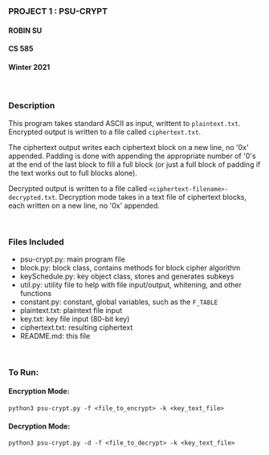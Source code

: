 ### PROJECT 1 : PSU-CRYPT

#### ROBIN SU
#### CS 585
#### Winter 2021
  
<br/>

### Description
This program takes standard ASCII as input, writtent to `plaintext.txt`.
Encrypted output is written to a file called `ciphertext.txt`. 

The ciphertext output writes each ciphertext block
on a new line, no '0x' appended. Padding is done with appending the appropriate number of '0's at the end of the last block to fill a full block (or just a full block of padding if the text works out to full blocks alone). 

Decrypted output is written to a file called `<ciphertext-filename>-decrypted.txt`. Decryption mode takes in a text file
of ciphertext blocks, each written on a new line, no '0x' appended.

<br/>

### Files Included
- psu-crypt.py: main program file
- block.py: block class, contains methods for block cipher algorithm
- keySchedule.py: key object class, stores and generates subkeys
- util.py: utility file to help with file input/output, whitening, and other functions
- constant.py: constant, global variables, such as the `F_TABLE`
- plaintext.txt: plaintext file input
- key.txt: key file input (80-bit key)
- ciphertext.txt: resulting ciphertext
- README.md: this file

<br/>

### To Run:

#### Encryption Mode:
```
python3 psu-crypt.py -f <file_to_encrypt> -k <key_text_file>
```

#### Decryption Mode:
```
python3 psu-crypt.py -d -f <file_to_decrypt> -k <key_text_file>
```